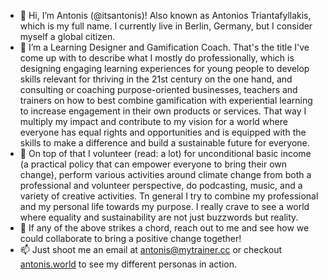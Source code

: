 - 👋 Hi, I’m Antonis (@itsantonis)! Also known as Antonios Triantafyllakis, which is my full name. I currently live in Berlin, Germany, but I consider myself a global citizen.
- 👀 I’m a Learning Designer and Gamification Coach. That's the title I've come up with to describe what I mostly do professionally, which is designing engaging learning experiences for young people to develop skills relevant for thriving in the 21st century on the one hand, and consulting or coaching purpose-oriented businesses, teachers and trainers on how to best combine gamification with experiential learning to increase engagement in their own products or services. That way I multiply my impact and contribute to my vision for a world where everyone has equal rights and opportunities and is equipped with the skills to make a difference and build a sustainable future for everyone.
- 🌱 On top of that I volunteer (read: a lot) for unconditional basic income (a practical policy that can empower everyone to bring their own change), perform various activities around climate change from both a professional and volunteer perspective, do podcasting, music, and a variety of creative activities. Tn general I try to combine my professional and my personal life towards my purpose. I really crave to see a world where equality and sustainability are not just buzzwords but reality.
- 💞️ If any of the above strikes a chord, reach out to me and see how we could collaborate to bring a positive change together!
- 📫 Just shoot me an email at antonis@mytrainer.cc or checkout <a href="https://antonis.world" target ="_blank">antonis.world</a> to see my different personas in action.

<!---
itsantonis/itsantonis is a ✨ special ✨ repository because its `README.md` (this file) appears on your GitHub profile.
You can click the Preview link to take a look at your changes.
--->
